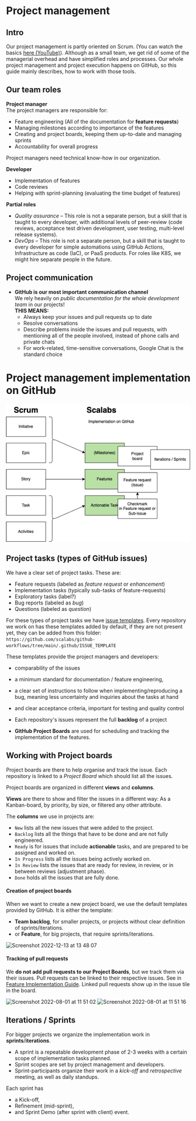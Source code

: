 # Project management

## Intro

Our project management is partly oriented on Scrum. (You can watch the basics [here (YouTube)](https://m.youtube.com/watch?v=PPO5GwSo0d4)). Although as a small team, we get rid of some of the managerial overhead and have simplified roles and processes.
Our whole project management and project execution happens on GitHub, so this guide mainly describes, how to work with those tools.

## Our team roles

**Project manager**  
The project managers are responsible for:

- Feature engineering (All of the documentation for **feature requests**)
- Managing milestones according to importance of the features
- Creating and project boards, keeping them up-to-date and managing sprints
- Accountability for overall progress

Project managers need technical know-how in our organization.

**Developer**

- Implementation of features
- Code reviews
- Helping with sprint-planning (evaluating the time budget of features)

**Partial roles**

- *Quality assurance* – This role is not a separate person, but a skill that is taught to every developer, with additional levels of peer-review (code reviews, acceptance test driven development, user testing, multi-level release systems).
- *DevOps* – This role is not a separate person, but a skill that is taught to every developer for simple automations using GitHub Actions, Infrastructure as code (IaC), or PaaS products. For roles like K8S, we might hire separate people in the future.

## Project communication

- **GitHub is our most important communication channel**  
We rely heavily on *public documentation for the whole development team* in our projects!  
**THIS MEANS:**
   - Always keep your issues and pull requests up to date
   - Resolve conversations
   - Describe problems inside the issues and pull requests, with mentioning all of the people involved, instead of phone calls and private chats
   - For work-related, time-sensitive conversations, Google Chat is the standard choice


# Project management implementation on GitHub

![Project management](https://raw.githubusercontent.com/scalabs/documentation/main/assets/images/pm.drawio.png)

## Project tasks (types of GitHub issues)

We have a clear set of project tasks. These are:

- Feature requests (labeled as *feature request* or *enhancement*)
- Implementation tasks (typically sub-tasks of feature-requests)
- Exploratory tasks (label?)
- Bug reports (labeled as *bug*)
- Questions (labeled as *question*)

For these types of project tasks we have [issue templates](https://github.com/scalabs/github-workflows/tree/main/.github/ISSUE_TEMPLATE).
Every repository we work on has these templates added by default, if they are not present yet, they can be added from this folder:  
`https://github.com/scalabs/github-workflows/tree/main/.github/ISSUE_TEMPLATE`

These templates provide the project managers and developers:

- comparability of the issues
- a minimum standard for documentation / feature engineering, 
- a clear set of instructions to follow when implementing/reproducing a bug, meaning less uncertainty and inquiries about the tasks at hand
- and clear acceptance criteria, important for testing and quality control


- Each repository's issues represent the full **backlog** of a project
- **GitHub Project Boards** are used for scheduling and tracking the implementation of the features.


## Working with Project boards

Project boards are there to help organise and track the issue. Each repository is linked to a *Project Board* which should list all the issues.

Project boards are organized in different **views** and **columns**.

**Views** are there to show and filter the issues in a different way: As a Kanban-board, by priority, by size, or filtered any other attribute.

The **columns** we use in projects are:

- `New` lists all the new issues that were added to the project.
- `Backlog` lists all the things that have to be done and are not fully engineered.
- `Ready` is for issues that include **actionable** tasks, and are prepared to be assigned and worked on.
- `In Progress` lists all the issues being actively worked on.
- `In Review` lists the issues that are ready for review, in review, or in between reviews (adjustment phase).
- `Done` holds all the issues that are fully done.

#### Creation of project boards 

When we want to create a new project board, we use the default templates provided by GitHub.
It is either the template:
- **Team backlog**, for smaller projects, or projects without clear definition of sprints/iterations.
- or **Feature**, for big projects, that require sprints/iterations.

<img width="952" alt="Screenshot 2022-12-13 at 13 48 07" src="https://user-images.githubusercontent.com/10634693/207322235-f19ba2ea-b999-4995-9178-0e96f87fc6ec.png">



#### Tracking of pull requests

We **do not add pull requests to our Project Boards**, but we track them via their issues. Pull requests can be linked to their respective issues. See in [Feature Implementation Guide](https://github.com/scalabs/documentation/blob/main/guides/feature-impl-code-review.md#4-mention-associated-issues).
Linked pull requests show up in the issue tile in the board.

![Screenshot 2022-08-01 at 11 51 02](https://user-images.githubusercontent.com/10634693/182122735-96773bd4-c3ae-4c41-aa31-8d92bbc0ade7.png)
![Screenshot 2022-08-01 at 11 51 16](https://user-images.githubusercontent.com/10634693/182122739-c624fd3a-5398-4d49-ae0e-217f0a024b2c.png)

## Iterations / Sprints

For bigger projects we organize the implementation work in **sprints**/**iterations**.
  - A sprint is a repeatable development phase of 2-3 weeks with a certain scope of implementation tasks planned.
  - Sprint scopes are set by project management and developers.
  - Sprint-participants organize their work in a *kick-off* and *retrospective* meeting, as well as daily standups.

Each sprint has 
- a Kick-off,
- Refinement (mid-sprint),
- and Sprint Demo (after sprint with client)
event.

